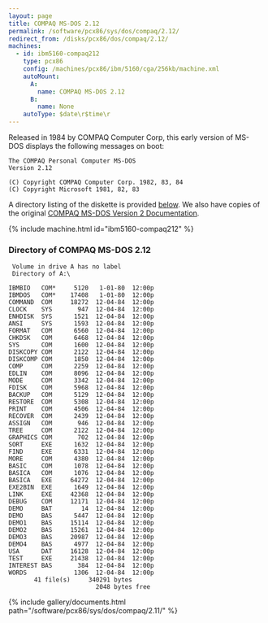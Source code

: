 ```yaml
---
layout: page
title: COMPAQ MS-DOS 2.12
permalink: /software/pcx86/sys/dos/compaq/2.12/
redirect_from: /disks/pcx86/dos/compaq/2.12/
machines:
  - id: ibm5160-compaq212
    type: pcx86
    config: /machines/pcx86/ibm/5160/cga/256kb/machine.xml
    autoMount:
      A:
        name: COMPAQ MS-DOS 2.12
      B:
        name: None
    autoType: $date\r$time\r
---
```


Released in 1984 by COMPAQ Computer Corp, this early version of MS-DOS displays the following messages on boot:

	The COMPAQ Personal Computer MS-DOS
	Version 2.12
	
	(C) Copyright COMPAQ Computer Corp. 1982, 83, 84
	(C) Copyright Microsoft 1981, 82, 83

A directory listing of the diskette is provided [below](#directory-of-compaq-ms-dos-212).
We also have copies of the original [COMPAQ MS-DOS Version 2 Documentation](#documents).

{% include machine.html id="ibm5160-compaq212" %}

### Directory of COMPAQ MS-DOS 2.12

     Volume in drive A has no label
     Directory of A:\

    IBMBIO   COM*     5120   1-01-80  12:00p
    IBMDOS   COM*    17408   1-01-80  12:00p
    COMMAND  COM     18272  12-04-84  12:00p
    CLOCK    SYS       947  12-04-84  12:00p
    ENHDISK  SYS      1521  12-04-84  12:00p
    ANSI     SYS      1593  12-04-84  12:00p
    FORMAT   COM      6560  12-04-84  12:00p
    CHKDSK   COM      6468  12-04-84  12:00p
    SYS      COM      1600  12-04-84  12:00p
    DISKCOPY COM      2122  12-04-84  12:00p
    DISKCOMP COM      1850  12-04-84  12:00p
    COMP     COM      2259  12-04-84  12:00p
    EDLIN    COM      8096  12-04-84  12:00p
    MODE     COM      3342  12-04-84  12:00p
    FDISK    COM      5968  12-04-84  12:00p
    BACKUP   COM      5129  12-04-84  12:00p
    RESTORE  COM      5308  12-04-84  12:00p
    PRINT    COM      4506  12-04-84  12:00p
    RECOVER  COM      2439  12-04-84  12:00p
    ASSIGN   COM       946  12-04-84  12:00p
    TREE     COM      2122  12-04-84  12:00p
    GRAPHICS COM       702  12-04-84  12:00p
    SORT     EXE      1632  12-04-84  12:00p
    FIND     EXE      6331  12-04-84  12:00p
    MORE     COM      4380  12-04-84  12:00p
    BASIC    COM      1078  12-04-84  12:00p
    BASICA   COM      1076  12-04-84  12:00p
    BASICA   EXE     64272  12-04-84  12:00p
    EXE2BIN  EXE      1649  12-04-84  12:00p
    LINK     EXE     42368  12-04-84  12:00p
    DEBUG    COM     12171  12-04-84  12:00p
    DEMO     BAT        14  12-04-84  12:00p
    DEMO     BAS      5447  12-04-84  12:00p
    DEMO1    BAS     15114  12-04-84  12:00p
    DEMO2    BAS     15261  12-04-84  12:00p
    DEMO3    BAS     20987  12-04-84  12:00p
    DEMO4    BAS      4977  12-04-84  12:00p
    USA      DAT     16128  12-04-84  12:00p
    TEST     EXE     21438  12-04-84  12:00p
    INTEREST BAS       384  12-04-84  12:00p
    WORDS             1306  12-04-84  12:00p
           41 file(s)     340291 bytes
                            2048 bytes free

<!-- Documentation -->

{% include gallery/documents.html path="/software/pcx86/sys/dos/compaq/2.11/" %}
